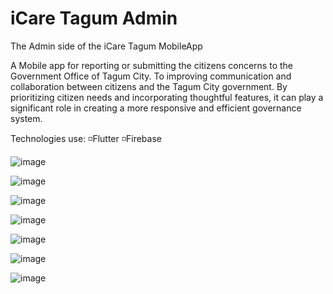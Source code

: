 # iCare Tagum Admin

The Admin side of the iCare Tagum MobileApp

A Mobile app for reporting or submitting the citizens concerns to the Government Office of Tagum City. To improving communication and collaboration between citizens and the Tagum City government. By prioritizing citizen needs and incorporating thoughtful features, it can play a significant role in creating a more responsive and efficient governance system.

Technologies use: ◽️Flutter ◽️Firebase

![image](https://github.com/jsmrk/icare_tagum_admin/assets/119231806/3db49a09-39d1-4523-9205-423a133af5a6)

![image](https://github.com/jsmrk/icare_tagum_admin/assets/119231806/34feb8cc-32ba-463c-90e5-07f6e2f225e9)

![image](https://github.com/jsmrk/icare_tagum_admin/assets/119231806/f345bf82-e629-4e12-85dc-d6bbb0e4da4b)

![image](https://github.com/jsmrk/icare_tagum_admin/assets/119231806/7f1e4b35-c311-4321-b107-92d0b239f982)

![image](https://github.com/jsmrk/icare_tagum_admin/assets/119231806/ba2c3db6-68cb-4be3-ae6f-8ea34915a932)

![image](https://github.com/jsmrk/icare_tagum_admin/assets/119231806/693bf089-2d6e-44b0-9ad7-6d9dd8c622f6)

![image](https://github.com/jsmrk/icare_tagum_admin/assets/119231806/b47db795-9caf-4fa4-ac94-49bcd1ba0558)

